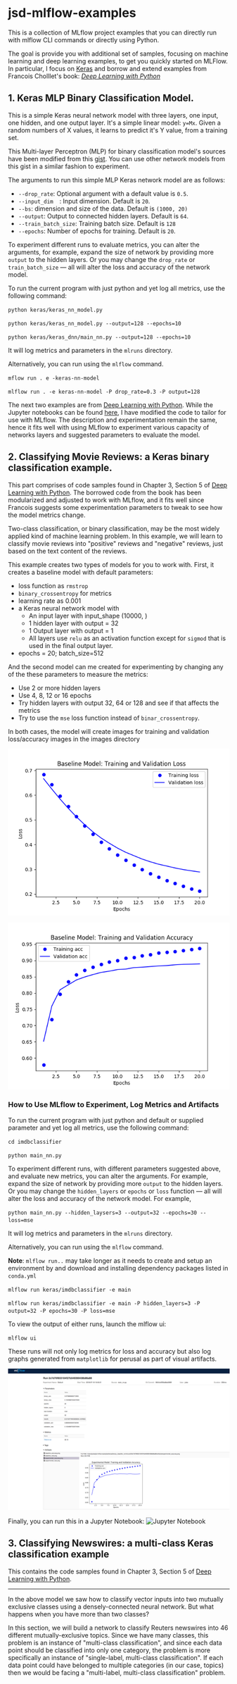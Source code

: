# jsd-mlflow-examples
This is a collection of MLflow project examples that you can directly run with mlflow CLI commands or directly using Python.

The goal is provide you with additional set of samples, focusing on machine learning and deep learning examples, to get you quickly started on MLFlow. 
In particular, I focus on [Keras](https://keras.io) and borrow and extend examples
from Francois Cholllet's book: [_Deep Learning with Python_](https://www.manning.com/books/deep-learning-with-python?a_aid=keras&a_bid=76564dff)

## 1. Keras MLP Binary Classification Model.

This is a simple Keras neural network model with three layers, one input, one hidden,
and one output layer. It's a simple linear model: `y=Mx`. Given a random numbers of X values,
it learns to predict it's Y value, from a training set.

This Multi-layer Perceptron (MLP) for binary classification model's sources have been modified from this [gist](https://gist.github.com/candlewill/552fa102352ccce42fd829ae26277d24). 
You can use other network models from this gist in a similar fashion to experiment. 

The arguments to run this simple MLP Keras network model are as follows:

* `--drop_rate`: Optional argument with a default value is `0.5`.
* `--input_dim  `: Input dimension. Default is `20`.
* `--bs`: dimension and size of the data. Default is `(1000, 20)`
* `--output`: Output to connected hidden layers. Default is `64`.
* `--train_batch_size`: Training batch size. Default is `128`
* `--epochs`: Number of epochs for training. Default is `20`.

To experiment different runs to evaluate metrics, you can alter the arguments, for example, 
expand the size of network by providing more `output` to the hidden layers. Or you 
may change the `drop_rate` or `train_batch_size` — all will alter the loss and 
accuracy of the network model.

To run the current program with just python and yet log all metrics, use
the following command:

`python keras/keras_nn_model.py`

`python keras/keras_nn_model.py --output=128 --epochs=10`

`python keras/keras_dnn/main_nn.py --output=128 --epochs=10`

It will log metrics and parameters in the `mlruns` directory. 

Alternatively, you can run using the `mlflow` command.

`mflow run . e -keras-nn-model`

`mlflow run . -e keras-nn-model -P drop_rate=0.3 -P output=128`

The next two examples are from [Deep Learning with Python](https://www.manning.com/books/deep-learning-with-python?a_aid=keras&a_bid=76564dff).
While the Jupyter notebooks can be found [here](https://github.com/fchollet/deep-learning-with-python-notebooks), I have modified the code 
to tailor for use with MLflow. The description and experimentation remain the same, hence it fits well with using MLflow to experiment
various capacity of networks layers and suggested parameters to evaluate the model.

## 2. Classifying Movie Reviews: a Keras binary classification example.

This part comprises of code samples found in Chapter 3, Section 5 of [Deep Learning with Python](https://www.manning.com/books/deep-learning-with-python?a_aid=keras&a_bid=76564dff). 
The borrowed code from the book has been modularized and adjusted to work with MLflow, and it fits well since Francois
suggests some experimentation parameters to tweak to see how the model metrics change.

Two-class classification, or binary classification, may be the most widely applied kind of machine learning problem. In this example, we 
will learn to classify movie reviews into "positive" reviews and "negative" reviews, just based on the text content of the reviews.

This example creates two types of models for you to work with. First, it creates a baseline model with default
parameters:

 * loss function as `rmstrop`
 * `binary_crossentropy` for metrics
 * learning rate as 0.001
 * a Keras neural network model with
    * An input layer with  input_shape (10000, )
    * 1 hidden layer with output = 32 
    * 1 Output layer with output = 1
    * All layers use `relu` as an activation function except for `sigmod` that is used in the final output layer.
  * epochs = 20; batch_size=512
 
 And the second model can me created for experimenting by changing any of the these parameters to measure the metrics:
 
  * Use 2 or more hidden layers
  * Use 4, 8, 12 or 16 epochs
  * Try hidden layers with output 32, 64 or 128 and see if that affects the metrics
  * Try to use the `mse` loss function instead of `binar_crossentropy`.
  
  In both cases, the model will create images for training and validation loss/accuracy images in the images directory
  
  ![Baseline Loss](./keras//images/baseline_loss.png)
  
  ![Baseline Accuracy](./keras/images/baseline_accuracy.png)
  
 ### How to Use MLflow to Experiment, Log Metrics and Artifacts
 
 To run the current program with just python and default or supplied parameter and yet log all metrics, use
the following command:

`cd imdbclassifier`

`python main_nn.py`

To experiment different runs, with different parameters suggested above, and evaluate new metrics, you can alter the arguments. For example, 
expand the size of network by providing more `output` to the hidden layers. Or you 
may change the `hidden_layers` or `epochs` or `loss` function — all will alter the loss and 
accuracy of the network model. For example,

`python main_nn.py --hidden_laysers=3 --output=32 --epochs=30 --loss=mse`

It will log metrics and parameters in the `mlruns` directory. 

Alternatively, you can run using the `mlflow` command.

**Note**: `mlflow run..` may take longer as it needs to create and setup an environment by and download and
installing dependency packages listed in `conda.yml`

`mlflow run keras/imdbclassifier -e main`

`mlflow run keras/imdbclassifier -e main -P hidden_layers=3 -P output=32 -P epochs=30 -P loss=mse`

 To view the output of either runs, launch the mlflow ui:
 
 `mlflow ui`
 
 These runs will not only log metrics for loss and accuracy but also log graphs generated from `matplotlib` for 
 perusal as part of visual artifacts.
 
 ![Saved Arficats](./keras/imdbclassifier/images/mlflow_ui_artifacts.png)
 
 Finally, you can run this in a Jupyter Notebook: 
 ![Jupyter Notebook](./keras/imdbclassifier/keras_binary_nn.ipynb)
 
 
## 3. Classifying Newswires: a multi-class Keras classification example

This contains the code samples found in Chapter 3, Section 5 of [Deep Learning with Python](https://www.manning.com/books/deep-learning-with-python?a_aid=keras&a_bid=76564dff). 

----

In the above model we saw how to classify vector inputs into two mutually exclusive classes using a densely-connected neural network. 
But what happens when you have more than two classes? 

In this section, we will build a network to classify Reuters newswires into 46 different mutually-exclusive topics. Since we have many 
classes, this problem is an instance of "multi-class classification", and since each data point should be classified into only one 
category, the problem is more specifically an instance of "single-label, multi-class classification". If each data point could have 
belonged to multiple categories (in our case, topics) then we would be facing a "multi-label, multi-class classification" problem.



